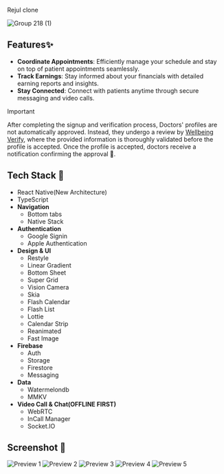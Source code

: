 Rejul clone

![Group 218 (1)](https://github.com/user-attachments/assets/7c871204-5660-42c6-ace5-efd0acc78ab8)

## Features✨
* **Coordinate Appointments**: Efficiently manage your schedule and stay on top of patient appointments seamlessly.
* **Track Earnings**: Stay informed about your financials with detailed earning reports and insights.
* **Stay Connected**: Connect with patients anytime through secure messaging and video calls.

> [!IMPORTANT]
> After completing the signup and verification process, Doctors' profiles are not automatically approved. Instead, they undergo a review by [Wellbeing Verify](https://github.com/abumubaarak/wellbeingverify), where the provided information is thoroughly validated before the profile is accepted. Once the profile is accepted, doctors receive a notification confirming the approval 🎉.

 ## Tech Stack 🔨
 - React Native(New Architecture)
 - TypeScript
 - **Navigation**
   - Bottom tabs
   - Native Stack  
 - **Authentication**
   - Google Signin
   - Apple Authentication
 - **Design & UI**
   - Restyle
   - Linear Gradient
   - Bottom Sheet
   - Super Grid
   - Vision Camera
   - Skia
   - Flash Calendar
   - Flash List
   - Lottie
   - Calendar Strip
   - Reanimated
   - Fast Image
 - **Firebase**
   - Auth
   - Storage
   - Firestore
   - Messaging
 - **Data**
   - Watermelondb
   - MMKV
 - **Video Call & Chat(OFFLINE FIRST)**
   - WebRTC
   - InCall Manager
   - Socket.IO
   
 ## Screenshot 📸
![Preview 1](https://github.com/user-attachments/assets/9beb19ff-0344-458a-8acf-99d9e835bcea)
![Preview 2](https://github.com/user-attachments/assets/472cd496-ae9e-437a-8ce9-d4cb8843cc46)
![Preview 3](https://github.com/user-attachments/assets/5c399350-3acf-4863-abcf-5c26bec42836)
![Preview 4](https://github.com/user-attachments/assets/5d032e8e-d113-4284-ae06-4e0a71e0e110)
![Preview 5](https://github.com/user-attachments/assets/d8fff99a-0f81-4916-a357-8502798430af)
